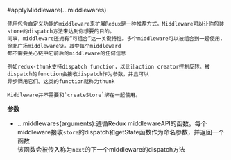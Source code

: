 #applyMiddleware(...middlewares)

	使用包含自定义功能的middleware来扩展Redux是一种推荐方式。Middleware可以让你包装store的dispatch方法来达到你想要的目的。
	同事，middleware还拥有“可组合”这一关键特性。多个middleware可以被组合到一起使用，徐北广场middleware链。其中每个middleward
	都不需要关心链中它前后的middleware的任何信息
	
	例如redux-thunk支持dispatch function，以此让action creator控制反转。被dispatch的function会接收dispatch作为参数，并且可以
	异步调用它们。这类的function就称为thunk
	
	Middleware并不需要和`createStore`绑在一起使用。
	
**参数**    

- 	...middlewares(arguments):遵循Redux middlewareAPI的函数。每个middleware接收`store`的dispatch和getState函数作为命名参数，并返回一个函数    
该函数会被传入称为`next`的下一个middleware的dispatch方法
	
